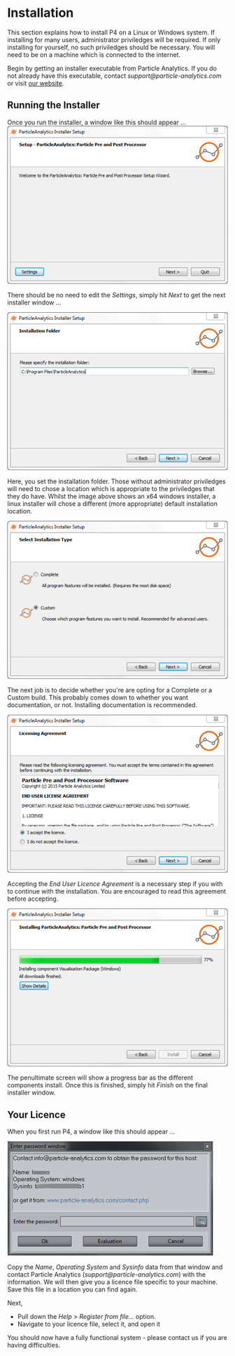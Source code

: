# Installation

This section explains how to install P4 on a Linux or Windows system.  If installing for many users, administrator priviledges will be required.  If only installing for yourself, no such priviledges should be necessary.  You will need to be on a machine which is connected to the internet.

Begin by getting an installer executable from Particle Analytics.  If you do not already have this executable, contact _support@particle-analytics.com_ or visit [our website](www.particle-analytics.com/contact.php).

## Running the Installer

Once you run the installer, a window like this should appear ...
![Screenshot](install/img/installerPage1.png)

There should be no need to edit the _Settings_, simply hit _Next_ to get the next installer window ...

![Screenshot](install/img/installerPage2.png)

Here, you set the installation folder.  Those without administrator priviledges will need to chose a location which is appropriate to the priviledges that they do have.  Whilst the image above shows an x64 windows installer, a linux installer will chose a different (more appropriate) default installation location.

![Screenshot](install/img/installerPage3.png)

The next job is to decide whether you're are opting for a Complete or a Custom build.  This probably comes down to whether you want documentation, or not.  Installing documentation is recommended.

![Screenshot](install/img/installerPage5.png)

Accepting the _End User Licence Agreement_ is a necessary step if you with to continue with the installation.  You are encouraged to read this agreement before accepting.

![Screenshot](install/img/installerPage8.png)

The penultimate screen will show a progress bar as the different components install.  Once this is finished, simply hit _Finish_ on the final installer window.


## Your Licence

When you first run P4, a window like this should appear ...

![Screenshot](install/img/licencePage1.png)

Copy the _Name_, _Operating System_ and _Sysinfo_ data from that window and contact Particle Analytics (_support@particle-analytics.com_) with the information.  We will then give you a licence file specific to your machine.  Save this file in a location you can find again.

Next, 
 * Pull down the _Help > Register from file..._ option.   
 * Navigate to your licence file, select it, and open it

You should now have a fully functional system - please contact us if you are having difficulties.



